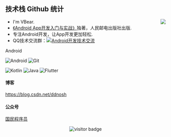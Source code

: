 ## 技术栈 Github 统计
<img align="right" src="https://github-readme-stats.vercel.app/api?username=ddnosh&show_icons=true">

- I'm VBear.
- [《Android App开发入门与实战》](https://item.jd.com/12696227.html)独著，人民邮电出版社出版.
- 专注Android开发，让App开发更加轻松.
- QQ技术交流群：<a target="_blank" href="//shang.qq.com/wpa/qunwpa?idkey=5867e988b85eecbb8c50bedab9810624fc017ce71098ae9394e7c935a4125281"><img border="0" src="http://pub.idqqimg.com/wpa/images/group.png" alt="Android开发技术交流" title="Android开发技术交流"></a>

Android

![Android](https://img.shields.io/badge/-Android-green?style=for-the-badge&logo=android&logoColor=%000000)
![Git](https://img.shields.io/badge/-Git-blue?style=for-the-badge&logo=git&logoColor=%000000)

![Kotlin](https://img.shields.io/badge/-Kotlin-blueviolet?style=for-the-badge&logo=kotlin&logoColor=%000000)
![Java](https://img.shields.io/badge/-Java-orange?style=for-the-badge&logo=java&logoColor=%000000)
![Flutter](https://img.shields.io/badge/-Flutter-9cf?style=for-the-badge&logo=flutter&logoColor=%000000)

#### 博客
https://blog.csdn.net/ddnosh

#### 公众号
[国民程序员](http://mp.weixin.qq.com/profile?src=3&timestamp=1619962634&ver=1&signature=SQPB45EpscxCkz9c3MzKfC-*ToyL6CtjJSlw582vqt8keyj8eUScRJwxYMdfC1fAicT8bC5BcHXfXaDaQP9YCQ==)

<!-- 访客 -->
<p align="center">
  <img src="https://visitor-badge.glitch.me/badge?page_id=ddnosh.ddnosh" alt="visitor badge"/>
</p>
